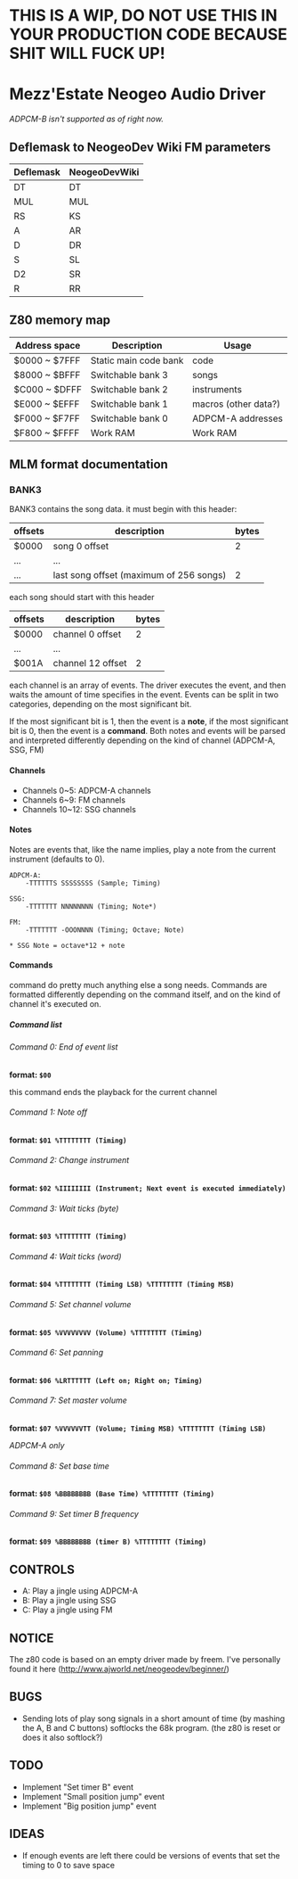 # THIS IS A WIP, DO NOT USE THIS IN YOUR PRODUCTION CODE BECAUSE SHIT WILL FUCK UP!

# Mezz'Estate Neogeo Audio Driver
*ADPCM-B isn't supported as of right now.*

## Deflemask to NeogeoDev Wiki FM parameters
Deflemask | NeogeoDevWiki
----------|--------------
DT        | DT
MUL       | MUL
RS        | KS
A         | AR
D         | DR
S         | SL
D2        | SR
R         | RR

## Z80 memory map
Address space | Description           | Usage
--------------|-----------------------|----------------------
$0000 ~ $7FFF | Static main code bank | code
$8000 ~ $BFFF | Switchable bank 3     | songs
$C000 ~ $DFFF | Switchable bank 2     | instruments
$E000 ~ $EFFF | Switchable bank 1     | macros (other data?)
$F000 ~ $F7FF | Switchable bank 0     | ADPCM-A addresses
$F800 ~ $FFFF | Work RAM              | Work RAM

## MLM format documentation

### BANK3
BANK3 contains the song data. it must begin with this header:

|offsets | description                             | bytes 
|--------|-----------------------------------------|-------
|$0000   | song 0 offset                           | 2
|...     | ...                                     | 
|...     | last song offset (maximum of 256 songs) | 2


each song should start with this header


offsets | description       | bytes
--------|-------------------|------ 
$0000   | channel 0 offset  | 2
...     | ...               |
$001A   | channel 12 offset | 2


each channel is an array of events. The driver executes the event, and then waits the amount of time specifies in the event.
Events can be split in two categories, depending on the most significant bit. 

If the most significant bit is 1, then the event is a **note**, if the most significant bit is 0, then the event is a **command**. Both notes and events will be parsed and interpreted differently depending on the kind of channel (ADPCM-A, SSG, FM)

#### Channels
* Channels 0~5: ADPCM-A channels
* Channels 6~9: FM channels
* Channels 10~12: SSG channels

#### Notes
Notes are events that, like the name implies, play a note from the current instrument (defaults to 0).

```
ADPCM-A:
	-TTTTTTS SSSSSSSS (Sample; Timing)

SSG:
	-TTTTTTT NNNNNNNN (Timing; Note*)

FM:
	-TTTTTTT -OOONNNN (Timing; Octave; Note)

* SSG Note = octave*12 + note
```

#### Commands
command do pretty much anything else a song needs. Commands are formatted differently depending on the command itself, and on the kind of channel it's executed on.

##### Command list

###### Command 0: End of event list
**format: `$00`**

this command ends the playback for the current channel

###### Command 1: Note off
**format: `$01 %TTTTTTTT (Timing)`**

###### Command 2: Change instrument
**format: `$02 %IIIIIIII (Instrument; Next event is executed immediately)`**

###### Command 3: Wait ticks (byte)
**format: `$03 %TTTTTTTT (Timing)`**

###### Command 4: Wait ticks (word)
**format: `$04 %TTTTTTTT (Timing LSB) %TTTTTTTT (Timing MSB)`**

###### Command 5: Set channel volume
**format: `$05 %VVVVVVVV (Volume) %TTTTTTTT (Timing)`**

###### Command 6: Set panning
**format: `$06 %LRTTTTTT (Left on; Right on; Timing)`**

###### Command 7: Set master volume
**format: `$07 %VVVVVVTT (Volume; Timing MSB) %TTTTTTTT (Timing LSB)`**

*ADPCM-A only*

###### Command 8: Set base time
**format: `$08 %BBBBBBBB (Base Time) %TTTTTTTT (Timing)`**

###### Command 9: Set timer B frequency
**format: `$09 %BBBBBBBB (timer B) %TTTTTTTT (Timing)`**

## CONTROLS
* A: Play a jingle using ADPCM-A
* B: Play a jingle using SSG 
* C: Play a jingle using FM

## NOTICE
The z80 code is based on an empty driver made by freem. I've personally found it here (http://www.ajworld.net/neogeodev/beginner/)

## BUGS
* Sending lots of play song signals in a short amount of time (by mashing the A, B and C buttons) softlocks the 68k program. (the z80 is reset or does it also softlock?)

## TODO
* Implement "Set timer B" event
* Implement "Small position jump" event
* Implement "Big position jump" event

## IDEAS
* If enough events are left there could be versions
of events that set the timing to 0 to save space